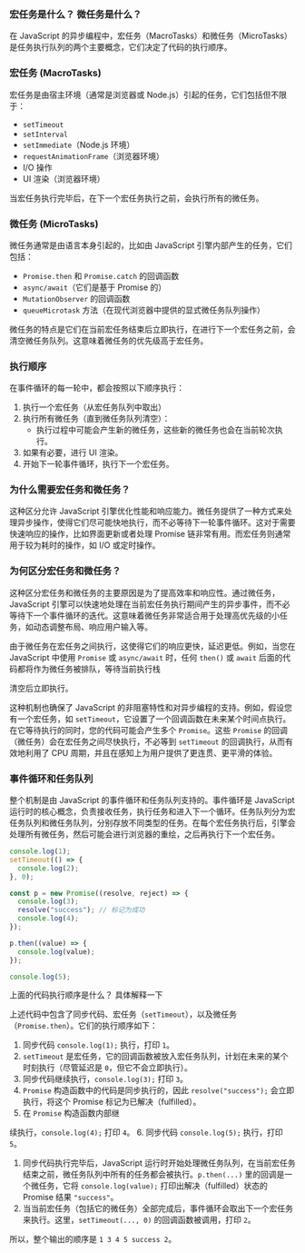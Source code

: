 ### 宏任务是什么？ 微任务是什么？

在 JavaScript 的异步编程中，宏任务（MacroTasks）和微任务（MicroTasks）是任务执行队列的两个主要概念，它们决定了代码的执行顺序。

### 宏任务 (MacroTasks)

宏任务是由宿主环境（通常是浏览器或 Node.js）引起的任务，它们包括但不限于：

- `setTimeout`
- `setInterval`
- `setImmediate`（Node.js 环境）
- `requestAnimationFrame`（浏览器环境）
- I/O 操作
- UI 渲染（浏览器环境）

当宏任务执行完毕后，在下一个宏任务执行之前，会执行所有的微任务。

### 微任务 (MicroTasks)

微任务通常是由语言本身引起的，比如由 JavaScript 引擎内部产生的任务，它们包括：

- `Promise.then` 和 `Promise.catch` 的回调函数
- `async/await`（它们是基于 Promise 的）
- `MutationObserver` 的回调函数
- `queueMicrotask` 方法（在现代浏览器中提供的显式微任务队列操作）

微任务的特点是它们在当前宏任务结束后立即执行，在进行下一个宏任务之前，会清空微任务队列。这意味着微任务的优先级高于宏任务。

### 执行顺序

在事件循环的每一轮中，都会按照以下顺序执行：

1. 执行一个宏任务（从宏任务队列中取出）
2. 执行所有微任务（直到微任务队列清空）：
   - 执行过程中可能会产生新的微任务，这些新的微任务也会在当前轮次执行。
3. 如果有必要，进行 UI 渲染。
4. 开始下一轮事件循环，执行下一个宏任务。

### 为什么需要宏任务和微任务？

这种区分允许 JavaScript 引擎优化性能和响应能力。微任务提供了一种方式来处理异步操作，使得它们尽可能快地执行，而不必等待下一轮事件循环。这对于需要快速响应的操作，比如界面更新或者处理 Promise 链非常有用。而宏任务则通常用于较为耗时的操作，如 I/O 或定时操作。

### 为何区分宏任务和微任务？

这种区分宏任务和微任务的主要原因是为了提高效率和响应性。通过微任务，JavaScript 引擎可以快速地处理在当前宏任务执行期间产生的异步事件，而不必等待下一个事件循环的迭代。这意味着微任务非常适合用于处理高优先级的小任务，如动态调整布局、响应用户输入等。

由于微任务在宏任务之间执行，这使得它们的响应更快，延迟更低。例如，当您在 JavaScript 中使用 `Promise` 或 `async/await` 时，任何 `then()` 或 `await` 后面的代码都将作为微任务被排队，等待当前执行栈

清空后立即执行。

这种机制也确保了 JavaScript 的非阻塞特性和对异步编程的支持。例如，假设您有一个宏任务，如 `setTimeout`，它设置了一个回调函数在未来某个时间点执行。在它等待执行的同时，您的代码可能会产生多个 `Promise`。这些 `Promise` 的回调（微任务）会在宏任务之间尽快执行，不必等到 `setTimeout` 的回调执行，从而有效地利用了 CPU 周期，并且在感知上为用户提供了更连贯、更平滑的体验。

### 事件循环和任务队列

整个机制是由 JavaScript 的事件循环和任务队列支持的。事件循环是 JavaScript 运行时的核心概念，负责接收任务，执行任务和进入下一个循环。任务队列分为宏任务队列和微任务队列，分别存放不同类型的任务。在每个宏任务执行后，引擎会处理所有微任务，然后可能会进行浏览器的重绘，之后再执行下一个宏任务。

```javascript
console.log(1);
setTimeout(() => {
  console.log(2);
}, 0);

const p = new Promise((resolve, reject) => {
  console.log(3);
  resolve("success"); // 标记为成功
  console.log(4);
});

p.then((value) => {
  console.log(value);
});

console.log(5);
```

上面的代码执行顺序是什么？ 具体解释一下

上述代码中包含了同步代码、宏任务（`setTimeout`），以及微任务（`Promise.then`）。它们的执行顺序如下：

1. 同步代码 `console.log(1);` 执行，打印 `1`。
2. `setTimeout` 是宏任务，它的回调函数被放入宏任务队列，计划在未来的某个时刻执行（尽管延迟是 `0`，但它不会立即执行）。
3. 同步代码继续执行，`console.log(3);` 打印 `3`。
4. `Promise` 构造函数中的代码是同步执行的，因此 `resolve("success");` 会立即执行，将这个 Promise 标记为已解决（fulfilled）。
5. 在 `Promise` 构造函数内部继

续执行，`console.log(4);` 打印 `4`。 6. 同步代码 `console.log(5);` 执行，打印 `5`。

1. 同步代码执行完毕后，JavaScript 运行时开始处理微任务队列，在当前宏任务结束之前，微任务队列中所有的任务都会被执行。`p.then(...)` 里的回调是一个微任务，它将 `console.log(value);` 打印出解决（fulfilled）状态的 Promise 结果 `"success"`。
2. 当当前宏任务（包括它的微任务）全部完成后，事件循环会取出下一个宏任务来执行。这里，`setTimeout(..., 0)` 的回调函数被调用，打印 `2`。

所以，整个输出的顺序是 `1 3 4 5 success 2`。
